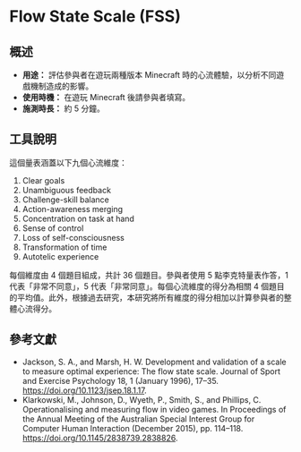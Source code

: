 # Flow State Scale (FSS)

## 概述

- **用途：** 評估參與者在遊玩兩種版本 Minecraft 時的心流體驗，以分析不同遊戲機制造成的影響。
- **使用時機：** 在遊玩 Minecraft 後請參與者填寫。
- **施測時長：** 約 5 分鐘。

## 工具說明

這個量表涵蓋以下九個心流維度：

1. Clear goals
2. Unambiguous feedback
3. Challenge-skill balance
4. Action-awareness merging
5. Concentration on task at hand
6. Sense of control
7. Loss of self-consciousness
8. Transformation of time
9. Autotelic experience

每個維度由 4 個題目組成，共計 36 個題目。參與者使用 5 點李克特量表作答，1 代表「非常不同意」，5 代表「非常同意」。每個心流維度的得分為相關 4 個題目的平均值。此外，根據過去研究，本研究將所有維度的得分相加以計算參與者的整體心流得分。

## 參考文獻

- Jackson, S. A., and Marsh, H. W. Development and validation of a scale to measure optimal experience: The flow state scale. Journal of Sport and Exercise Psychology 18, 1 (January 1996), 17–35. https://doi.org/10.1123/jsep.18.1.17.
- Klarkowski, M., Johnson, D., Wyeth, P., Smith, S., and Phillips, C. Operationalising and measuring flow in video games. In Proceedings of the Annual Meeting of the Australian Special Interest Group for Computer Human Interaction (December 2015), pp. 114–118. https://doi.org/10.1145/2838739.2838826.
